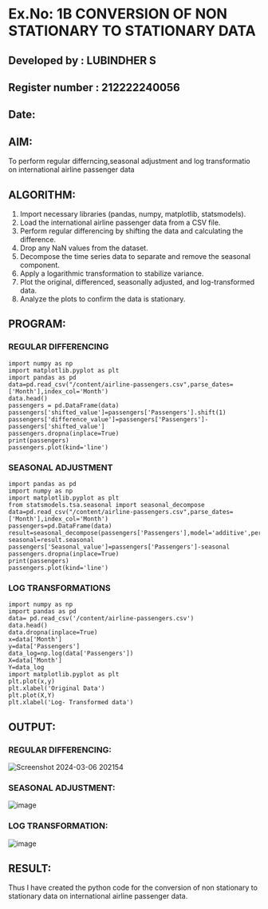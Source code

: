 # Ex.No: 1B                     CONVERSION OF NON STATIONARY TO STATIONARY DATA

## Developed by : LUBINDHER S
## Register number : 212222240056
## Date: 

## AIM:
To perform regular differncing,seasonal adjustment and log transformatio on international airline passenger data
## ALGORITHM:
1. Import necessary libraries (pandas, numpy, matplotlib, statsmodels).
2. Load the international airline passenger data from a CSV file.
3. Perform regular differencing by shifting the data and calculating the difference.
4. Drop any NaN values from the dataset.
5. Decompose the time series data to separate and remove the seasonal component.
6. Apply a logarithmic transformation to stabilize variance.
7. Plot the original, differenced, seasonally adjusted, and log-transformed data.
8. Analyze the plots to confirm the data is stationary.
## PROGRAM:

### REGULAR DIFFERENCING
```
import numpy as np
import matplotlib.pyplot as plt
import pandas as pd
data=pd.read_csv("/content/airline-passengers.csv",parse_dates=['Month'],index_col='Month')
data.head()
passengers = pd.DataFrame(data)
passengers['shifted_value']=passengers['Passengers'].shift(1)
passengers['difference_value']=passengers['Passengers']-passengers['shifted_value']
passengers.dropna(inplace=True)
print(passengers)
passengers.plot(kind='line')
```
### SEASONAL ADJUSTMENT
```
import pandas as pd
import numpy as np
import matplotlib.pyplot as plt
from statsmodels.tsa.seasonal import seasonal_decompose
data=pd.read_csv("/content/airline-passengers.csv",parse_dates=['Month'],index_col='Month')
passengers=pd.DataFrame(data)
result=seasonal_decompose(passengers['Passengers'],model='additive',period=1)
seasonal=result.seasonal
passengers['Seasonal_value']=passengers['Passengers']-seasonal
passengers.dropna(inplace=True)
print(passengers)
passengers.plot(kind='line')
```
### LOG TRANSFORMATIONS
```
import numpy as np
import pandas as pd
data= pd.read_csv('/content/airline-passengers.csv')
data.head()
data.dropna(inplace=True)
x=data['Month']
y=data['Passengers']
data_log=np.log(data['Passengers'])
X=data['Month']
Y=data_log
import matplotlib.pyplot as plt
plt.plot(x,y)
plt.xlabel('Original Data')
plt.plot(X,Y)
plt.xlabel('Log- Transformed data')
```

## OUTPUT:
### REGULAR DIFFERENCING:
![Screenshot 2024-03-06 202154](https://github.com/Yamunaasri/TSA_EXP1B/assets/115707860/907c96c3-9db8-4e90-9bc0-f8b8d3356440)

### SEASONAL ADJUSTMENT:
![image](https://github.com/Yamunaasri/TSA_EXP1B/assets/115707860/e1553866-2b14-473b-9847-bac2bb04ab56)

### LOG TRANSFORMATION:
![image](https://github.com/Yamunaasri/TSA_EXP1B/assets/115707860/76e7ae9b-1487-4e33-a119-2f67e925f218)

## RESULT:
Thus I have created the python code for the conversion of non stationary to stationary data on international airline passenger
data.

